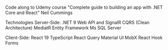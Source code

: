Code along to Udemy course "Complete guide to building an app with .NET Core and React"
Neil Cummings

Technologies
Server-Side:
.NET 9 Web API and SignalR
CQRS (Clean Architecture) MediatR
Entity Framework 
Ms SQL Server

Client-Side:
React 19
TypeScript
React Query
Material UI
MobX
React Hook Forms

